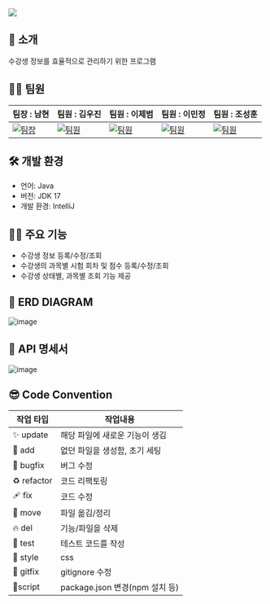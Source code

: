 <img src="https://capsule-render.vercel.app/api?type=waving&color=89cff0&height=280&section=header&text=Give%20Me%20Lectures&fontColor=ffffff&fontSize=80&animation=twinkling" />

## 👋 소개
수강생 정보를 효율적으로 관리하기 위한 프로그램


## 👩‍💻 팀원

| 팀장 : 남현 | 팀원 : 김우진 | 팀원 : 이제범 | 팀원 : 이민정 | 팀원 : 조성훈 |
|--------------------------------------------|--------------------------------------------|---------------------------------------------|--------------------------------------------|-------------------------------------------|
| [![팀장](https://ca.slack-edge.com/T06B9PCLY1E-U06NX2VSXLL-ad062690b8d2-512)](https://github.com/equis3351) | [![팀원](https://ca.slack-edge.com/T06B9PCLY1E-U06QNU3S0DD-387023cc8a9a-512)](https://github.com/kwj0605) | [![팀원](https://ca.slack-edge.com/T06B9PCLY1E-U06JVHBF6E9-b36601070dce-512)](https://github.com/jebum1019) | [![팀원](https://ca.slack-edge.com/T06B9PCLY1E-U06SZFT7VU7-4bd837b41e82-512)](https://github.com/M1ngD0ng) | [![팀원](https://avatars.githubusercontent.com/u/161635302?v=4)](https://github.com/Hoonable) |


## 🛠️ 개발 환경
- 언어: Java
- 버전: JDK 17
- 개발 환경: IntelliJ

## 🦻🏻 주요 기능
- 수강생 정보 등록/수정/조회
- 수강생의 과목별 시험 회차 및 점수 등록/수정/조회
- 수강생 상태별, 과목별 조회 기능 제공
  
## 📝 ERD DIAGRAM 
![image](https://github.com/equis3351/GiveMeLectures/assets/107970778/27d13dfb-fc8d-4a9d-b67c-a9bed28b49ae)

## 📖 API 명세서
![image](https://github.com/equis3351/GiveMeLectures/assets/60657536/f50c390c-fe78-4f19-ad83-b87c062807f9)


## 😎 Code Convention
| 작업 타입 | 작업내용 |
| --- | --- |
| ✨ update   | 해당 파일에 새로운 기능이 생김 |
| 🎉 add | 없던 파일을 생성함, 초기 세팅 |
| 🐛 bugfix | 버그 수정 |
| ♻️ refactor | 코드 리팩토링 |
| 🩹 fix | 코드 수정 |
| 🚚 move | 파일 옮김/정리 |
| 🔥 del | 기능/파일을 삭제 |
| 🍻 test | 테스트 코드를 작성 |
| 💄 style | css |
| 🙈 gitfix | gitignore 수정 |
| 🔨script | package.json 변경(npm 설치 등) |
